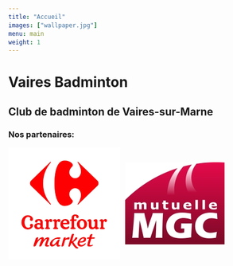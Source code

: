 ```yaml
---
title: "Accueil"
images: ["wallpaper.jpg"]
menu: main
weight: 1
---
```


# Vaires Badminton

## Club de badminton de Vaires-sur-Marne

### Nos partenaires:
<div style="display: flex; align-items: center; column-gap: 10px;">
    <a href="https://www.carrefour.fr/magasin/market-vaires-sur-marne" target="_blank">
        <img src="images/logo_carrefour.png" alt="Carrefour Market">
    </a>
    <a href="https://www.mutuellemgc.fr" target="_blank">
        <img src="images/logo_mgc.jpg" alt="Mutuelle MGC">
    </a>
</div>
